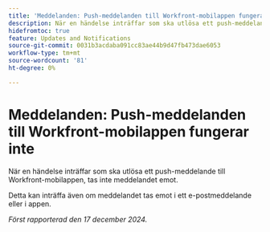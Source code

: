 ```yaml
---
title: 'Meddelanden: Push-meddelanden till Workfront-mobilappen fungerar inte'
description: När en händelse inträffar som ska utlösa ett push-meddelande till Workfront-mobilappen, tas inte meddelandet emot.
hidefromtoc: true
feature: Updates and Notifications
source-git-commit: 0031b3acdaba091cc83ae44b9d47fb473dae6053
workflow-type: tm+mt
source-wordcount: '81'
ht-degree: 0%

---
```



# Meddelanden: Push-meddelanden till Workfront-mobilappen fungerar inte

När en händelse inträffar som ska utlösa ett push-meddelande till Workfront-mobilappen, tas inte meddelandet emot.

Detta kan inträffa även om meddelandet tas emot i ett e-postmeddelande eller i appen.

_Först rapporterad den 17 december 2024._
